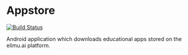 # Appstore

[![Build Status](https://travis-ci.org/elimu-ai/appstore.svg?branch=master)](https://travis-ci.org/elimu-ai/appstore)

Android application which downloads educational apps stored on the elimu.ai platform.